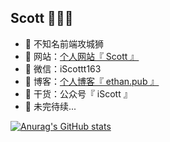 ## Scott  👨🏻‍💻

- 🐧 不知名前端攻城狮
- 🐶 网站：<a href="http://scott.ethan.pub/#/home" target="_blank">个人网站『 Scott 』</a>
- 💬 微信：iScottt163
- 🤔 博客：<a href="https://ethan.pub" target="_blank">个人博客『 ethan.pub 』</a>
- 🌱 干货：公众号『 iScott 』
- 👭 未完待续...


[![Anurag's GitHub stats](https://github-readme-stats.vercel.app/api?username=iscottt)](https://github.com/anuraghazra/github-readme-stats)
